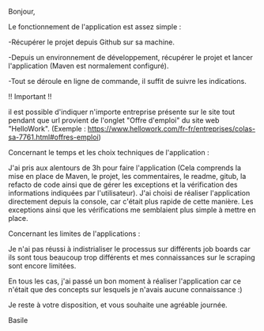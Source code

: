 Bonjour,

Le fonctionnement de l'application est assez simple : 

-Récupérer le projet depuis Github sur sa machine. 

-Depuis un environnement de développement, récupérer le projet et lancer l'application (Maven est normalement configuré).

-Tout se déroule en ligne de commande, il suffit de suivre les indications.

!! Important !! 

il est possible d'indiquer n'importe entreprise présente sur le site tout pendant que url provient de l'onglet "Offre d'emploi" du site web "HelloWork".
(Exemple : https://www.hellowork.com/fr-fr/entreprises/colas-sa-7761.html#offres-emploi) 


Concernant le temps et les choix techniques de l'application :

J'ai pris aux alentours de 3h pour faire l'application (Cela comprends la mise en place de Maven, le projet, les commentaires, le readme, gitub, la refacto de code ainsi que de gérer les exceptions et la vérification des informations indiquées par l'utilisateur).
J'ai choisi de réaliser l'application directement depuis la console, car c'était plus rapide de cette manière. Les exceptions ainsi que les vérifications me semblaient plus simple à mettre en place.

Concernant les limites de l'applications : 

Je n'ai pas réussi à indistrialiser le processus sur différents job boards car ils sont tous beaucoup trop différents et mes connaissances sur le scraping sont encore limitées.

En tous les cas, j'ai passé un bon moment à réaliser l'application car ce n'était que des concepts sur lesquels je n'avais aucune connaissance :)

Je reste à votre disposition, et vous souhaite une agréable journée. 

Basile

